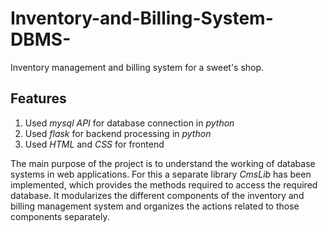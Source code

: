 # Inventory-and-Billing-System-DBMS-
Inventory management and billing system for a sweet's shop.

## Features
1. Used *mysql API* for database connection in *python*
2. Used *flask* for backend processing in *python*
3. Used *HTML* and *CSS* for frontend

The main purpose of the project is to understand the working of database systems in web applications. For this a separate library *CmsLib* has been implemented, which provides the methods required to access the required database. It modularizes the different components of the inventory and billing management system and organizes the actions related to those components separately.
